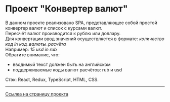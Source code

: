 # Проект "Конвертер валют"
В данном проекте реализовано SPA, представляющее собой простой конвертер валют и список с курсами валют.  
Пересчёт валют производится к рублю или доллару.  
Для конвертации ввод значений осуществляется в формате: *количество код in код_валюты_расчёта*  
Например: *15 usd in rub*  
Обратите внимание, что:  
* вводимый текст должен быть на английском  
* поддерживаемые коды валют расчётов: rub и usd  

Стэк: React, Redux, TypeScript, HTML, CSS.

***

[Ссылка на страницу проекта](https://alex-grt.github.io/currency-converter/)
